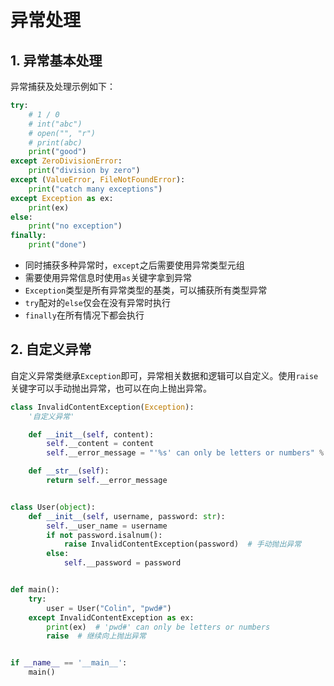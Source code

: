 # 异常处理

## 1. 异常基本处理

异常捕获及处理示例如下：

```py
try:
    # 1 / 0
    # int("abc")
    # open("", "r")
    # print(abc)
    print("good")
except ZeroDivisionError:
    print("division by zero")
except (ValueError, FileNotFoundError):
    print("catch many exceptions")
except Exception as ex:
    print(ex)
else:
    print("no exception")
finally:
    print("done")
```

* 同时捕获多种异常时，`except`之后需要使用异常类型元组
* 需要使用异常信息时使用`as`关键字拿到异常
* `Exception`类型是所有异常类型的基类，可以捕获所有类型异常
* `try`配对的`else`仅会在没有异常时执行
* `finally`在所有情况下都会执行

## 2. 自定义异常

自定义异常类继承`Exception`即可，异常相关数据和逻辑可以自定义。使用`raise`关键字可以手动抛出异常，也可以在向上抛出异常。

```py {1,16}
class InvalidContentException(Exception):
    '自定义异常'

    def __init__(self, content):
        self.__content = content
        self.__error_message = "'%s' can only be letters or numbers" % content

    def __str__(self):
        return self.__error_message


class User(object):
    def __init__(self, username, password: str):
        self.__user_name = username
        if not password.isalnum():
            raise InvalidContentException(password)  # 手动抛出异常
        else:
            self.__password = password


def main():
    try:
        user = User("Colin", "pwd#")
    except InvalidContentException as ex:
        print(ex)  # 'pwd#' can only be letters or numbers
        raise  # 继续向上抛出异常


if __name__ == '__main__':
    main()
```
